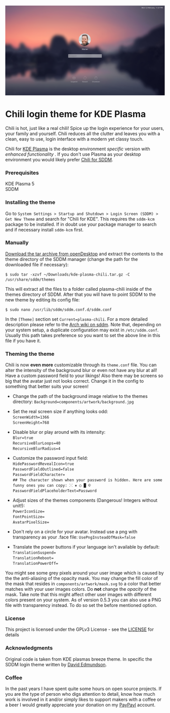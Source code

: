 ![Screenshot of the theme](preview.png "Preview")

# Chili login theme for KDE Plasma

Chili is hot, just like a real chili! Spice up the login experience for your users, your family and yourself. Chili reduces all the clutter and leaves you with a clean, easy to use, login interface with a modern yet classy touch.

Chili for [KDE Plasma](https://www.kde.org/plasma-desktop) is the desktop environment *specific* version with *enhanced functionality* . If you don't use Plasma as your desktop environment you would likely prefer [Chili for SDDM](https://github.com/MarianArlt/sddm-chili).

### Prerequisites

KDE Plasma 5  
SDDM

### Installing the theme

Go to `System Settings > Startup and Shutdown > Login Screen (SDDM) > Get New Theme` and search for "Chili for KDE".
This requires the `sddm-kcm` package to be installed. If in doubt use your package manager to search and if necessary install `sddm-kcm` first.

### Manually

[Download the tar archive from openDesktop](https://www.opendesktop.org/p/1214121) and extract the contents to the theme directory of the SDDM manager (change the path for the downloaded file if necessary):
```
$ sudo tar -xzvf ~/Downloads/kde-plasma-chili.tar.gz -C /usr/share/sddm/themes
```
This will extract all the files to a folder called plasma-chili inside of the themes directory of SDDM. After that you will have to point SDDM to the new theme by editing its config file:
```
$ sudo nano /usr/lib/sddm/sddm.conf.d/sddm.conf
```
In the `[Theme]` section set `Current=plasma-chili`. For a more detailed description please refer to the [Arch wiki on sddm](https://wiki.archlinux.org/index.php/SDDM). Note that, depending on your system setup, a duplicate configuration may exist in `/etc/sddm.conf`. Usually this path takes preference so you want to set the above line in this file if you have it.

### Theming the theme

Chili is now **even more** customizable through its `theme.conf` file. You can alter the intensity of the background blur or even not have any blur at all! Have a custom password field to your likings! Also there may be screens so big that the avatar just not looks correct. Change it in the config to something that better suits your screen!

  * Change the path of the background image relative to the themes directory:
  `Background=components/artwork/background.jpg`

  * Set the real screen size if anything looks odd:  
  `ScreenWidth=1366`  
  `ScreenHeight=768`  

  * Disable blur or play around with its intensity:  
  `Blur=true`  
  `RecursiveBlurLoops=40`  
  `RecursiveBlurRadius=4`  

  * Customize the password input field:  
  `HidePasswordRevealIcon=true`  
  `PasswordFieldOutlined=false`  
  `PasswordFieldCharacter=`  
  `## The character shown when your password is hidden. Here are some funny ones you can copy: ⁙ ⁕ ○ █ ©`  
  `PasswordFieldPlaceholderText=Password`  

  * Adjust sizes of the themes components (Dangerous! Integers without unit!):  
  `PowerIconSize=`  
  `FontPointSize=`  
  `AvatarPixelSize=`  

  * Don't rely on a circle for your avatar. Instead use a png with transparency as your .face file:
  `UsePngInsteadOfMask=false`  

  * Translate the power buttons if your language isn't available by default:  
  `TranslationSuspend=`  
  `TranslationReboot=`  
  `TranslationPowerOff=`  

You might see some grey pixels around your user image which is caused by the the anti-aliasing of the opacity mask. You may change the fill color of the mask that resides in `components/artwork/mask.svg` to a color that better matches with your user images colors. Do **not** change the *opacity* of the mask. Take note that this might affect other user images with different colors present on your system. As of version 0.5.3 you can also use a PNG file with transparency instead. To do so set the before mentioned option.

### License

This project is licensed under the GPLv3 License - see the [LICENSE](LICENSE.md) for details

### Acknowledgments

Original code is taken from KDE plasmas breeze theme. In specific the SDDM login theme written by [David Edmundson](davidedmundson@kde.org).

### Coffee
In the past years I have spent quite some hours on open source projects. If you are the type of person who digs attention to detail, know how much work is involved in it and/or simply likes to support makers with a coffee or a beer I would greatly appreciate your donation on my [PayPayl](https://www.paypal.me/marianarlt) account.
